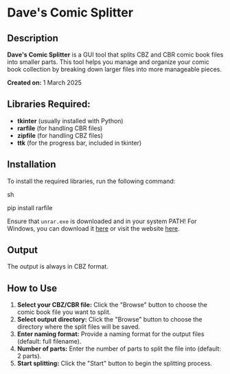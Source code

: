 # Dave's Comic Splitter

## Description
**Dave's Comic Splitter** is a GUI tool that splits CBZ and CBR comic book files into smaller parts. This tool helps you manage and organize your comic book collection by breaking down larger files into more manageable pieces.

**Created on:** 1 March 2025

## Libraries Required:
- **tkinter** (usually installed with Python)
- **rarfile** (for handling CBR files)
- **zipfile** (for handling CBZ files)
- **ttk** (for the progress bar, included in tkinter)

## Installation
To install the required libraries, run the following command:

sh

pip install rarfile

Ensure that `unrar.exe` is downloaded and in your system PATH! For Windows, you can download it [here](https://www.rarlab.com/rar/unrarw64.exe) or visit the website [here](https://www.rarlab.com/rar_add.htm).

## Output
The output is always in CBZ format.

## How to Use
1. **Select your CBZ/CBR file:** Click the "Browse" button to choose the comic book file you want to split.
2. **Select output directory:** Click the "Browse" button to choose the directory where the split files will be saved.
3. **Enter naming format:** Provide a naming format for the output files (default: full filename).
4. **Number of parts:** Enter the number of parts to split the file into (default: 2 parts).
5. **Start splitting:** Click the "Start" button to begin the splitting process.

